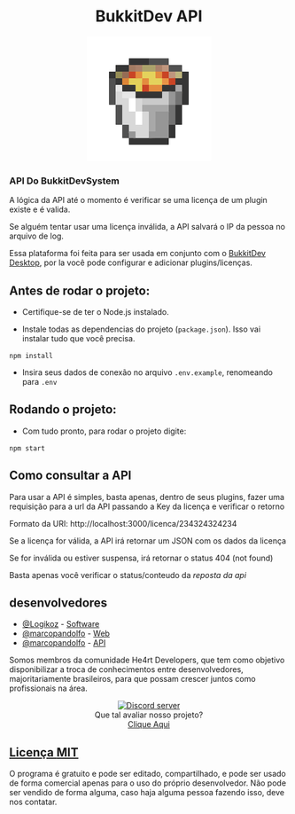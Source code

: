 <h1 align="center">
    BukkitDev API
</h1>

<div align="center">
    <img src="bucketLava.gif"/>
</div>

### API Do BukkitDevSystem

A lógica da API até o momento é verificar se uma licença de um plugin existe e é valida.

Se alguém tentar usar uma licença inválida, a API salvará o IP da pessoa no arquivo de log.

Essa plataforma foi feita para ser usada em conjunto com o [BukkitDev Desktop](https://github.com/Logikoz/BukkitDev-System), por la você pode configurar e adicionar plugins/licenças.

## Antes de rodar o projeto:
- Certifique-se de ter o Node.js instalado.

- Instale todas as dependencias do projeto (`package.json`). Isso vai instalar tudo que você precisa.

```
npm install
```

- Insira seus dados de conexão no arquivo `.env.example`, renomeando para `.env`


## Rodando o projeto:
- Com tudo pronto, para rodar o projeto digite:

```
npm start
```

## Como consultar a API
Para usar a API é simples, basta apenas, dentro de seus plugins, fazer uma requisição para a url da API passando a Key da licença e verificar o retorno

Formato da URI: http://localhost:3000/licenca/234324324234

Se a licença for válida, a API irá retornar um JSON com os dados da licença

Se for inválida ou estiver suspensa, irá retornar o status 404 (not found)

Basta apenas você verificar o status/conteudo da *reposta da api*

## desenvolvedores
- [@Logikoz](https://github.com/Logikoz) - [Software](https://github.com/Speckoz/)
- [@marcopandolfo](https://github.com/marcopandolfo) - [Web](https://github.com/Speckoz)
- [@marcopandolfo](https://github.com/marcopandolfo) - [API](https://github.com/Speckoz)

Somos membros da comunidade He4rt Developers, que tem como objetivo disponibilizar a troca de conhecimentos entre desenvolvedores, majoritariamente brasileiros, para que possam crescer juntos como profissionais na área.
<br>
<div align="center">
    <a href="https://discord.gg/J3saJqq" target="_blank">
    <img src="https://discordapp.com/api/guilds/452926217558163456/embed.png" alt="Discord server"/></a>
</div>

<div align="center">
    Que tal avaliar nosso projeto?<br>
    <a href="https://forms.gle/x9jJCCy1HAzfJCXw5" target="_blank">
      Clique Aqui
</div>

## Licença [MIT](https://github.com/marcopandolfo/BukkitDev-Web/blob/master/LICENSE)
O programa é gratuito e pode ser editado, compartilhado, e pode ser usado de forma comercial apenas para o uso do próprio desenvolvedor.
Não pode ser vendido de forma alguma, caso haja alguma pessoa fazendo isso, deve nos contatar.
<br>
